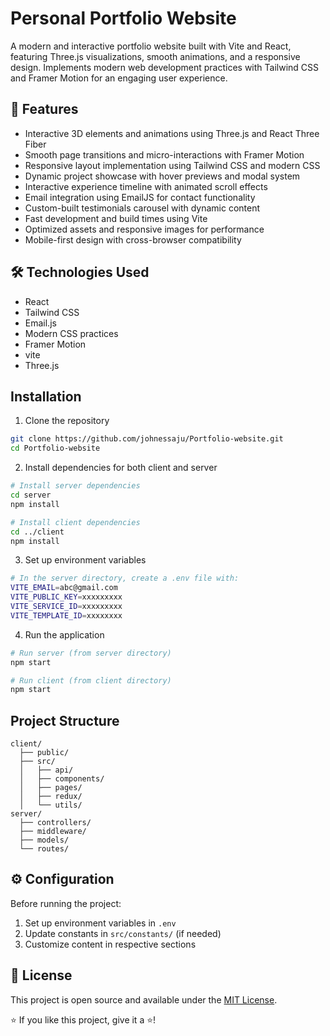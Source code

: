 # Personal Portfolio Website

A modern and interactive portfolio website built with Vite and React, featuring Three.js visualizations, smooth animations, and a responsive design. Implements modern web development practices with Tailwind CSS and Framer Motion for an engaging user experience.

## 🚀 Features

- Interactive 3D elements and animations using Three.js and React Three Fiber
- Smooth page transitions and micro-interactions with Framer Motion
- Responsive layout implementation using Tailwind CSS and modern CSS
- Dynamic project showcase with hover previews and modal system
- Interactive experience timeline with animated scroll effects
- Email integration using EmailJS for contact functionality
- Custom-built testimonials carousel with dynamic content
- Fast development and build times using Vite
- Optimized assets and responsive images for performance
- Mobile-first design with cross-browser compatibility

## 🛠 Technologies Used

- React
- Tailwind CSS
- Email.js
- Modern CSS practices
- Framer Motion
- vite
- Three.js

## Installation

1. Clone the repository

```bash
git clone https://github.com/johnessaju/Portfolio-website.git
cd Portfolio-website
```

2. Install dependencies for both client and server

```bash
# Install server dependencies
cd server
npm install

# Install client dependencies
cd ../client
npm install
```

3. Set up environment variables

```bash
# In the server directory, create a .env file with:
VITE_EMAIL=abc@gmail.com
VITE_PUBLIC_KEY=xxxxxxxxx
VITE_SERVICE_ID=xxxxxxxxx
VITE_TEMPLATE_ID=xxxxxxxx
```

4. Run the application

```bash
# Run server (from server directory)
npm start

# Run client (from client directory)
npm start
```

## Project Structure

```
client/
  ├── public/
  ├── src/
  │   ├── api/
  │   ├── components/
  │   ├── pages/
  │   ├── redux/
  │   └── utils/
server/
  ├── controllers/
  ├── middleware/
  ├── models/
  └── routes/
```

## ⚙️ Configuration

Before running the project:

1. Set up environment variables in `.env`
2. Update constants in `src/constants/` (if needed)
3. Customize content in respective sections


## 📝 License

This project is open source and available under the [MIT License](LICENSE).


⭐️ If you like this project, give it a ⭐️!
